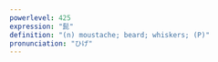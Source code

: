 ```yaml
---
powerlevel: 425
expression: "髭"
definition: "(n) moustache; beard; whiskers; (P)"
pronunciation: "ひげ"
---
```

